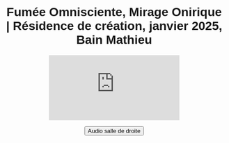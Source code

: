 <html lang="fr">
<head>
<meta charset="UTF-8">
<meta name="viewport" content="width=device-width, initial-scale=1.0">
<title>Félix-Antoine Coutu</title>
<style>
   body {
       font-family: Arial, sans-serif;
       text-align: center;
       padding: 10px;
   }

   h1 {
      font-size: 16px !important;
      font-weight: bold;
      color: #333;
      margin: 0;
      border: none;
   }

   .titre-1 {
       margin-bottom: 16px;
   }

   .video-container {
      position: relative;
      display: inline-block;
      width: 100%;
      max-width: 2000px;
      aspect-ratio: 16 / 9;
   }

   iframe {
      width: 100%;
      height: 100%;
   }

   .btn-video {
      position: absolute;
      top: 10px;
      left: 10px;
      width: 150px;
      height: 30px;
      display: flex;
      align-items: center;
      justify-content: center;
      background-color: #433d69;
      color: white;
      font-size: 12px;
      font-weight: bold;
      border: none;
      cursor: pointer;
      border-radius: 3px;
      opacity: 0.8;
      transition: opacity 0.2s, background-color 0.3s;
      z-index: 10;
   }

   .btn-video:hover {
       opacity: 1;
   }

   .btn-salle1 {
       background-color: #194f18;
   }

   .btn-salle2 {
       background-color: #433d69;
   }
</style>
</head>
<body>

<h1 class="titre-1">Fumée Omnisciente, Mirage Onirique | Résidence de création, janvier 2025, Bain Mathieu</h1>

<div class="video-container">
   <iframe id="video" 
      src="https://www.youtube.com/embed/fm00cFcoJM8?enablejsapi=1&modestbranding=1&rel=0" 
      frameborder="0" 
      allowfullscreen>
   </iframe>

   <button id="btnBascule" class="btn-video">Audio salle de droite</button>
</div>

<audio id="audioSalle1" loop>
   <source src="https://www.dropbox.com/scl/fi/ur8dl9pxqmyqqcgq63a2l/FOMO_Audio_Perfo-res-Bain-Mathieu_DRUM.mp3?rlkey=oendf779ij0ijz57i5z65vb8h&st=wya35hdc&raw=1" type="audio/mp3">
</audio>

<audio id="audioSalle2" loop>
   <source src="https://www.dropbox.com/scl/fi/vxsx4wc0ojrao15vsi3rd/FOMO_Audio_Perfo-res-Bain-Mathieu_INSTALL.mp3?rlkey=yuieg0gk2a5t0b6kquxjgoav4&st=15anchfs&raw=1" type="audio/mp3">
</audio>

<script>
    var audioSalle1 = document.getElementById("audioSalle1");
    var audioSalle2 = document.getElementById("audioSalle2");
    var btnBascule = document.getElementById("btnBascule");

    var audioActif = audioSalle2;
    btnBascule.classList.add("btn-salle2");

    var player;
    function onYouTubeIframeAPIReady() {
        player = new YT.Player('video', {
            events: {
                'onStateChange': onPlayerStateChange
            }
        });
    }

    function onPlayerStateChange(event) {
        if (event.data == YT.PlayerState.PLAYING) {
            startSync();
        } else if (event.data == YT.PlayerState.PAUSED) {
            stopSync();
        }
    }

    var syncInterval;
    function startSync() {
        if (!syncInterval) {
            syncAudio();
            syncInterval = setInterval(syncAudio, 500);
        }
    }

    function stopSync() {
        clearInterval(syncInterval);
        syncInterval = null;
        audioActif.pause();
    }

    function syncAudio() {
        if (player && audioActif) {
            var videoTime = player.getCurrentTime();
            var audioDiff = Math.abs(videoTime - audioActif.currentTime);

            if (audioDiff > 0.3) {
                audioActif.currentTime = videoTime;
            }

            if (player.getPlayerState() === YT.PlayerState.PLAYING && audioActif.paused) {
                audioActif.play();
            }
        }
    }

    btnBascule.addEventListener("click", function () {
        if (audioActif === audioSalle1) {
            audioSalle1.muted = true;
            audioSalle2.muted = false;
            audioActif = audioSalle2;
            btnBascule.textContent = "Audio salle de droite";
            btnBascule.classList.remove("btn-salle1");
            btnBascule.classList.add("btn-salle2");
        } else {
            audioSalle1.muted = false;
            audioSalle2.muted = true;
            audioActif = audioSalle1;
            btnBascule.textContent = "Audio salle de gauche";
            btnBascule.classList.remove("btn-salle2");
            btnBascule.classList.add("btn-salle1");
        }

        if (player.getPlayerState() == YT.PlayerState.PLAYING) {
            syncAudio();
        }
    });

    var tag = document.createElement('script');
    tag.src = "https://www.youtube.com/iframe_api";
    var firstScriptTag = document.getElementsByTagName('script')[0];
    firstScriptTag.parentNode.insertBefore(tag, firstScriptTag);
</script>

</body>
</html>
